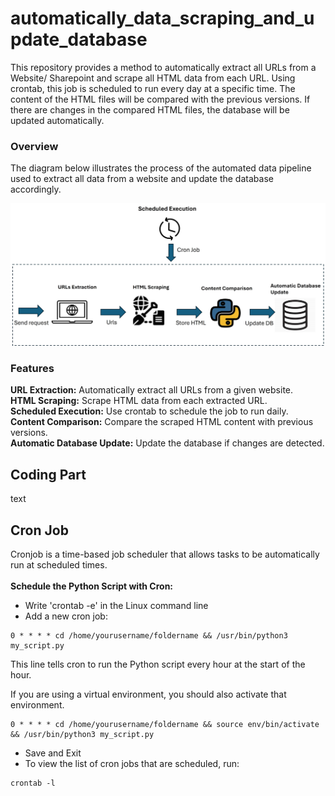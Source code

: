 # automatically_data_scraping_and_update_database

This repository provides a method to automatically extract all URLs from a Website/ Sharepoint and scrape all HTML data from each URL. Using crontab, this job is scheduled to run every day at a specific time. The content of the HTML files will be compared with the previous versions. If there are changes in the compared HTML files, the database will be updated automatically.

### Overview 
The diagram below illustrates the process of the automated data pipeline used to extract all data from a website and update the database accordingly.

![Image](/demo.jpg)

###  Features 
**URL Extraction:** Automatically extract all URLs from a given website.<br />
**HTML Scraping:** Scrape HTML data from each extracted URL.<br />
**Scheduled Execution:** Use crontab to schedule the job to run daily.<br />
**Content Comparison:** Compare the scraped HTML content with previous versions.<br />
**Automatic Database Update:** Update the database if changes are detected.<br />

## Coding Part

text 

## Cron Job 
Cronjob is a time-based job scheduler that allows tasks to be automatically run at scheduled times. <br /><br />
**Schedule the Python Script with Cron:**
- Write 'crontab -e' in the Linux command line
- Add a new cron job: 
```
0 * * * * cd /home/yourusername/foldername && /usr/bin/python3 my_script.py
```
This line tells cron to run the Python script every hour at the start of the hour.

If you are using a virtual environment, you should also activate that environment.

```
0 * * * * cd /home/yourusername/foldername && source env/bin/activate && /usr/bin/python3 my_script.py
```
- Save and Exit
- To view the list of cron jobs that are scheduled, run:
```
crontab -l
```